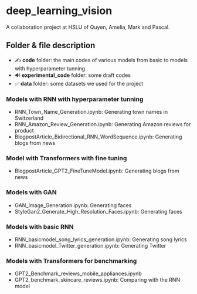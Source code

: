 # deep_learning_vision

A collaboration project at HSLU of Quyen, Amelia, Mark and Pascal.

## Folder & file description
* ✍️ **code** folder: the main codes of various models from basic to models with hyperparameter tunning
* 🔊 **experimental_code** folder: some draft codes
* ✅ **data** folder: some datasets we used for the project

### Models with RNN with hyperparameter tunning
* RNN_Town_Name_Generation.ipynb: Generating town names in Switzerland
* RNN_Amazon_Review_Generation.ipynb: Generating Amazon reviews for product
* BlogpostArticle_Bidirectional_RNN_WordSequence.ipynb: Generating blogs from news

###  Model with Transformers with fine tuning 
* BlogpostArticle_GPT2_FineTuneModel.ipynb: Generating blogs from news 

### Models with GAN
* GAN_Image_Generation.ipynb: Generating faces
* StyleGan2_Generate_High_Resolution_Faces.ipynb: Generating faces

### Models with basic RNN 
* RNN_basicmodel_song_lyrics_generation.ipynb: Generating song lyrics
* RNN_basicmodel_Twitter_generation.ipynb: Generating Twitter

### Models with Transformers  for benchmarking
* GPT2_Benchmark_reviews_mobile_appliances.ipynb
* GPT2_benchmark_skincare_reviews.ipynb: Comparing with the RNN model
